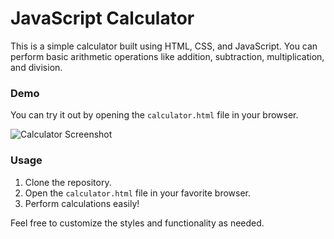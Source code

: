 # JavaScript Calculator

This is a simple calculator built using HTML, CSS, and JavaScript. You can perform basic arithmetic operations like addition, subtraction, multiplication, and division.

### Demo

You can try it out by opening the `calculator.html` file in your browser.

![Calculator Screenshot](screenshot.png)

### Usage

1. Clone the repository.
2. Open the `calculator.html` file in your favorite browser.
3. Perform calculations easily!

Feel free to customize the styles and functionality as needed.
